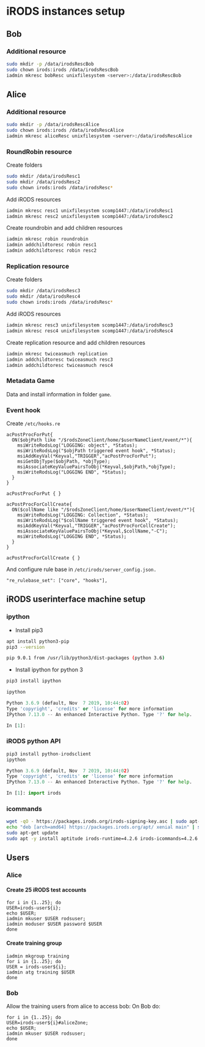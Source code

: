 # iRODS instances setup

## Bob 

### Additional resource

```sh
sudo mkdir -p /data/irodsRescBob
sudo chown irods:irods /data/irodsRescBob
iadmin mkresc bobResc unixfilesystem <server>:/data/irodsRescBob
```

## Alice

### Additional resource

```sh
sudo mkdir -p /data/irodsRescAlice
sudo chown irods:irods /data/irodsRescAlice
iadmin mkresc aliceResc unixfilesystem <server>:/data/irodsRescAlice
```

### RoundRobin resource

Create folders

```sh
sudo mkdir /data/irodsResc1
sudo mkdir /data/irodsResc2
sudo chown irods:irods /data/irodsResc*
```

Add iRODS resources

```sh
iadmin mkresc resc1 unixfilesystem scomp1447:/data/irodsResc1
iadmin mkresc resc2 unixfilesystem scomp1447:/data/irodsResc2
```

Create roundrobin and add children resources

```sh
iadmin mkresc robin roundrobin
iadmin addchildtoresc robin resc1
iadmin addchildtoresc robin resc2
```

### Replication resource

Create folders

```sh
sudo mkdir /data/irodsResc3
sudo mkdir /data/irodsResc4
sudo chown irods:irods /data/irodsResc*
```

Add iRODS resources

```sh
iadmin mkresc resc3 unixfilesystem scomp1447:/data/irodsResc3
iadmin mkresc resc4 unixfilesystem scomp1447:/data/irodsResc4
```

Create replication resource and add children resources

```sh
iadmin mkresc twiceasmuch replication
iadmin addchildtoresc twiceasmuch resc3
iadmin addchildtoresc twiceasmuch resc4
```



### Metadata Game

Data and install information in folder `game`.



### Event hook

Create `/etc/hooks.re`

```
acPostProcForPut{
  ON($objPath like "/$rodsZoneClient/home/$userNameClient/event/*"){
    msiWriteRodsLog("LOGGING: object", *Status);
    msiWriteRodsLog("$objPath triggered event hook", *Status);
    msiAddKeyVal(*Keyval,"TRIGGER","acPostProcForPut");
    msiGetObjType($objPath, *objType);
    msiAssociateKeyValuePairsToObj(*Keyval,$objPath,*objType);
    msiWriteRodsLog("LOGGING END", *Status);
  }
}

acPostProcForPut { }

acPostProcForCollCreate{
  ON($collName like "/$rodsZoneClient/home/$userNameClient/event/*"){
    msiWriteRodsLog("LOGGING: Collection", *Status);
    msiWriteRodsLog("$collName triggered event hook", *Status);
    msiAddKeyVal(*Keyval,"TRIGGER","acPostProcForCollCreate");
    msiAssociateKeyValuePairsToObj(*Keyval,$collName,"-C");
    msiWriteRodsLog("LOGGING END", *Status);
  }
}

acPostProcForCollCreate { }
```

And configure rule base in `/etc/irods/server_config.json.`

 ```
"re_rulebase_set": ["core", "hooks"],
 ```



## iRODS userinterface machine setup

### ipython

- Install pip3

```sh
apt install python3-pip
pip3 --version

pip 9.0.1 from /usr/lib/python3/dist-packages (python 3.6)
```

- Install ipython for python 3

```python
pip3 install ipython

ipython

Python 3.6.9 (default, Nov  7 2019, 10:44:02) 
Type 'copyright', 'credits' or 'license' for more information
IPython 7.13.0 -- An enhanced Interactive Python. Type '?' for help.

In [1]:              
```

### iRODS python API

```python
pip3 install python-irodsclient
ipython

Python 3.6.9 (default, Nov  7 2019, 10:44:02) 
Type 'copyright', 'credits' or 'license' for more information
IPython 7.13.0 -- An enhanced Interactive Python. Type '?' for help.

In [1]: import irods  

```

### icommands

```sh
wget -qO - https://packages.irods.org/irods-signing-key.asc | sudo apt-key add -
echo "deb [arch=amd64] https://packages.irods.org/apt/ xenial main" | sudo tee /etc/apt/sources.list.d/renci-irods.list
sudo apt-get update
sudo apt -y install aptitude irods-runtime=4.2.6 irods-icommands=4.2.6
```

## Users
### Alice
#### Create 25 iRODS test accounts
```
for i in {1..25}; do 
USER=irods-user${i}; 
echo $USER; 
iadmin mkuser $USER rodsuser; 
iadmin moduser $USER password $USER
done
```
#### Create training group
```
iadmin mkgroup training
for i in {1..25}; do 
USER = irods-user${i};
iadmin atg training $USER
done
```

### Bob
Allow the training users from alice to access bob:
On Bob do:
```
for i in {1..25}; do 
USER=irods-user${i}#aliceZone; 
echo $USER; 
iadmin mkuser $USER rodsuser; 
done
```







